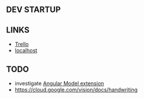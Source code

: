 ## DEV STARTUP

## LINKS
* [Trello](https://trello.com/b/XxqSMwru/shibari-notes)
* [localhost](http://localhost:4200/ties/5c1e2f32dfa2e161cfde8bf9)

## TODO
* investigate [Angular Model extension](https://tomastrajan.github.io/angular-model-pattern-example#/about)
* https://cloud.google.com/vision/docs/handwriting

